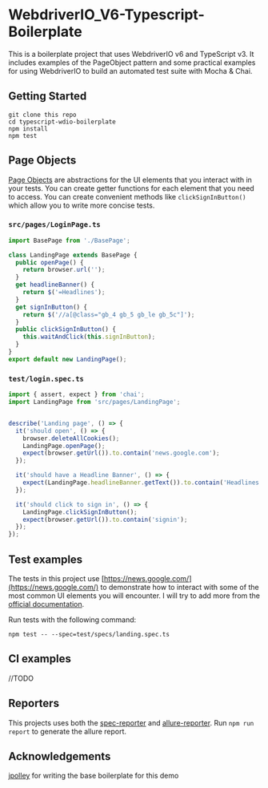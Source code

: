 # WebdriverIO_V6-Typescript-Boilerplate

This is a boilerplate project that uses WebdriverIO v6 and TypeScript v3. It includes examples of the PageObject pattern and some practical examples for using WebdriverIO to build an automated test suite with Mocha & Chai.

## Getting Started

```code
git clone this repo
cd typescript-wdio-boilerplate
npm install
npm test
```

## Page Objects

[Page Objects](https://martinfowler.com/bliki/PageObject.html) are abstractions for the UI elements that you interact with in your tests. You can create getter functions for each element that you need to access. You can create convenient methods like `clickSignInButton()` which allow you to write more concise tests.

### `src/pages/LoginPage.ts`

```typescript
import BasePage from './BasePage';

class LandingPage extends BasePage {
  public openPage() {
    return browser.url('');
  }
  get headlineBanner() {
    return $('=Headlines');
  }
  get signInButton() {
    return $('//a[@class="gb_4 gb_5 gb_le gb_5c"]');
  }
  public clickSignInButton() {
    this.waitAndClick(this.signInButton);
  }
}
export default new LandingPage();
```

### `test/login.spec.ts`

```typescript
import { assert, expect } from 'chai';
import LandingPage from 'src/pages/LandingPage';


describe('Landing page', () => {
  it('should open', () => {
    browser.deleteAllCookies();
    LandingPage.openPage();
    expect(browser.getUrl()).to.contain('news.google.com');
  });

  it('should have a Headline Banner', () => {
    expect(LandingPage.headlineBanner.getText()).to.contain('Headlines');
  });

  it('should click to sign in', () => {
    LandingPage.clickSignInButton();
    expect(browser.getUrl()).to.contain('signin');
  });
});
```

## Test examples

The tests in this project use [https://news.google.com/](https://news.google.com/) to demonstrate how to interact with some of the most common UI elements you will encounter. I will try to add more from the [official documentation](https://webdriver.io/docs/api.html).

Run tests with the following command:

```code
npm test -- --spec=test/specs/landing.spec.ts
```

## CI examples

//TODO

## Reporters

This projects uses both the [spec-reporter](https://webdriver.io/docs/spec-reporter.html) and [allure-reporter](https://webdriver.io/docs/allure-reporter.html).  Run `npm run report` to generate the allure report.

## Acknowledgements

[jpolley](https://github.com/jpolley/WebdriverIO_v5_TypeScript) for writing the base boilerplate for this demo
